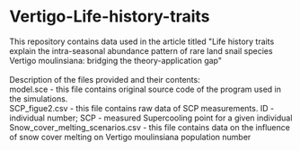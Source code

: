 # Vertigo-Life-history-traits
This repository contains data used in the article titled "Life history traits explain the intra-seasonal abundance pattern of rare land snail species Vertigo moulinsiana: bridging the theory-application gap"
<br><br>
Description of the files provided and their contents:<br>
model.sce - this file contains original source code of the program used in the simulations. <br>
SCP_figue2.csv - this file contains raw data of SCP measurements. ID - individual number; SCP - measured Supercooling point for a given individual<br>
Snow_cover_melting_scenarios.csv - this file contains data on the influence of snow cover melting on Vertigo moulinsiana population number
